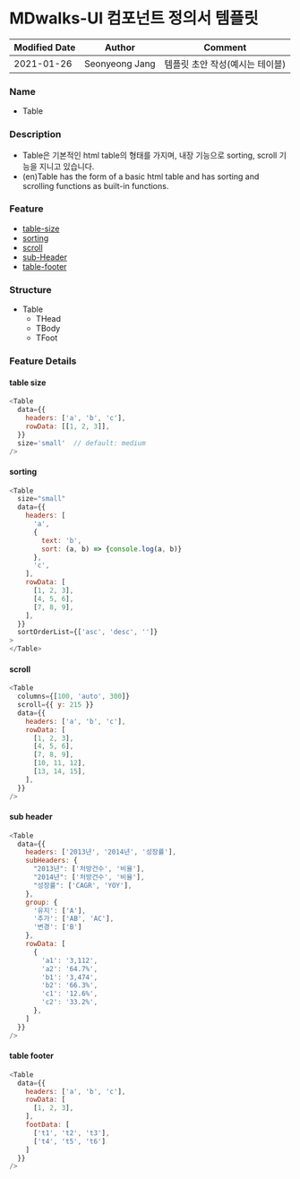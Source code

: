 # MDwalks-UI 컴포넌트 정의서 템플릿
Modified Date | Author | Comment
--- | --- | --- |
2021-01-26 | Seonyeong Jang | 템플릿 초안 작성(예시는 테이블)

### Name
* Table

### Description
* Table은 기본적인 html table의 형태를 가지며, 내장 기능으로 sorting, scroll 기능을 지니고 있습니다.
* (en)Table has the form of a basic html table and has sorting and scrolling functions as built-in functions.

### Feature
  - [table-size](#table-size)
  - [sorting](#sorting)
  - [scroll](#scroll)
  - [sub-Header](#sub-header)
  - [table-footer](#table-footer)

### Structure
  - Table
    - THead
    - TBody
    - TFoot

### Feature Details

#### table size
```javascript
<Table
  data={{
    headers: ['a', 'b', 'c'],
    rowData: [[1, 2, 3]],
  }}
  size='small'  // default: medium
/>
```

#### sorting
```javascript
<Table
  size="small"
  data={{
    headers: [
      'a',
      {
        text: 'b',
        sort: (a, b) => {console.log(a, b)}
      },
      'c',
    ],
    rowData: [
      [1, 2, 3],
      [4, 5, 6],
      [7, 8, 9],
    ],
  }}
  sortOrderList={['asc', 'desc', '']}
>
</Table>
```

#### scroll
```javascript
<Table
  columns={[100, 'auto', 300]}
  scroll={{ y: 215 }}
  data={{
    headers: ['a', 'b', 'c'],
    rowData: [
      [1, 2, 3],
      [4, 5, 6],
      [7, 8, 9],
      [10, 11, 12],
      [13, 14, 15],
    ],
  }}
/>
```

#### sub header
```javascript
<Table
  data={{
    headers: ['2013년', '2014년', '성장률'],
    subHeaders: {
      "2013년": ['처방건수', '비율'],
      "2014년": ['처방건수', '비율'],
      "성장률": ['CAGR', 'YOY'],
    },
    group: {
      '유지': ['A'],
      '추가': ['AB', 'AC'],
      '변경': ['B']
    },
    rowData: [
      {
        'a1': '3,112',
        'a2': '64.7%',
        'b1': '3,474',
        'b2': '66.3%',
        'c1': '12.6%',
        'c2': '33.2%',
      },
    ]
  }}
/>
```

#### table footer
```javascript
<Table
  data={{
    headers: ['a', 'b', 'c'],
    rowData: [
      [1, 2, 3],
    ],
    footData: [
      ['t1', 't2', 't3'],
      ['t4', 't5', 't6']
    ]
  }}
/>
```